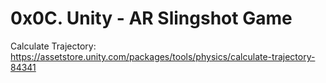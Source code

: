 # 0x0C. Unity - AR Slingshot Game

Calculate Trajectory: https://assetstore.unity.com/packages/tools/physics/calculate-trajectory-84341